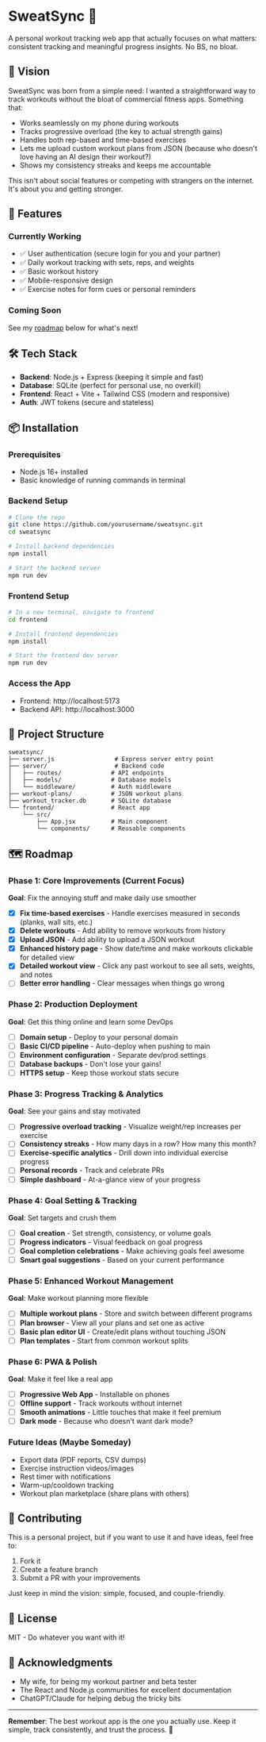 # SweatSync 💪

A personal workout tracking web app that actually focuses on what matters: consistent tracking and meaningful progress insights. No BS, no bloat.

## 🎯 Vision

SweatSync was born from a simple need: I wanted a straightforward way to track workouts without the bloat of commercial fitness apps. Something that:
- Works seamlessly on my phone during workouts
- Tracks progressive overload (the key to actual strength gains)
- Handles both rep-based and time-based exercises
- Lets me upload custom workout plans from JSON (because who doesn't love having an AI design their workout?)
- Shows my consistency streaks and keeps me accountable

This isn't about social features or competing with strangers on the internet. It's about you and getting stronger.

## 🚀 Features

### Currently Working
- ✅ User authentication (secure login for you and your partner)
- ✅ Daily workout tracking with sets, reps, and weights
- ✅ Basic workout history
- ✅ Mobile-responsive design
- ✅ Exercise notes for form cues or personal reminders

### Coming Soon
See my [roadmap](#-roadmap) below for what's next!

## 🛠️ Tech Stack

- **Backend**: Node.js + Express (keeping it simple and fast)
- **Database**: SQLite (perfect for personal use, no overkill)
- **Frontend**: React + Vite + Tailwind CSS (modern and responsive)
- **Auth**: JWT tokens (secure and stateless)

## 📦 Installation

### Prerequisites
- Node.js 16+ installed
- Basic knowledge of running commands in terminal

### Backend Setup
```bash
# Clone the repo
git clone https://github.com/yourusername/sweatsync.git
cd sweatsync

# Install backend dependencies
npm install

# Start the backend server
npm run dev
```

### Frontend Setup
```bash
# In a new terminal, navigate to frontend
cd frontend

# Install frontend dependencies
npm install

# Start the frontend dev server
npm run dev
```

### Access the App
- Frontend: http://localhost:5173
- Backend API: http://localhost:3000

## 📁 Project Structure
```
sweatsync/
├── server.js                 # Express server entry point
├── server/                   # Backend code
│   ├── routes/              # API endpoints
│   ├── models/              # Database models
│   └── middleware/          # Auth middleware
├── workout-plans/           # JSON workout plans
├── workout_tracker.db       # SQLite database
└── frontend/                # React app
    └── src/
        ├── App.jsx          # Main component
        └── components/      # Reusable components
```

## 🗺️ Roadmap

### Phase 1: Core Improvements (Current Focus)
**Goal**: Fix the annoying stuff and make daily use smoother

- [x] **Fix time-based exercises** - Handle exercises measured in seconds (planks, wall sits, etc.)
- [x] **Delete workouts** - Add ability to remove workouts from history
- [x] **Upload JSON** - Add ability to upload a JSON workout
- [x] **Enhanced history page** - Show date/time and make workouts clickable for detailed view
- [x] **Detailed workout view** - Click any past workout to see all sets, weights, and notes
- [ ] **Better error handling** - Clear messages when things go wrong

### Phase 2: Production Deployment
**Goal**: Get this thing online and learn some DevOps

- [ ] **Domain setup** - Deploy to your personal domain
- [ ] **Basic CI/CD pipeline** - Auto-deploy when pushing to main
- [ ] **Environment configuration** - Separate dev/prod settings
- [ ] **Database backups** - Don't lose your gains!
- [ ] **HTTPS setup** - Keep those workout stats secure

### Phase 3: Progress Tracking & Analytics
**Goal**: See your gains and stay motivated

- [ ] **Progressive overload tracking** - Visualize weight/rep increases per exercise
- [ ] **Consistency streaks** - How many days in a row? How many this month?
- [ ] **Exercise-specific analytics** - Drill down into individual exercise progress
- [ ] **Personal records** - Track and celebrate PRs
- [ ] **Simple dashboard** - At-a-glance view of your progress

### Phase 4: Goal Setting & Tracking
**Goal**: Set targets and crush them

- [ ] **Goal creation** - Set strength, consistency, or volume goals
- [ ] **Progress indicators** - Visual feedback on goal progress
- [ ] **Goal completion celebrations** - Make achieving goals feel awesome
- [ ] **Smart goal suggestions** - Based on your current performance

### Phase 5: Enhanced Workout Management
**Goal**: Make workout planning more flexible

- [ ] **Multiple workout plans** - Store and switch between different programs
- [ ] **Plan browser** - View all your plans and set one as active
- [ ] **Basic plan editor UI** - Create/edit plans without touching JSON
- [ ] **Plan templates** - Start from common workout splits

### Phase 6: PWA & Polish
**Goal**: Make it feel like a real app

- [ ] **Progressive Web App** - Installable on phones
- [ ] **Offline support** - Track workouts without internet
- [ ] **Smooth animations** - Little touches that make it feel premium
- [ ] **Dark mode** - Because who doesn't want dark mode?

### Future Ideas (Maybe Someday)
- Export data (PDF reports, CSV dumps)
- Exercise instruction videos/images
- Rest timer with notifications
- Warm-up/cooldown tracking
- Workout plan marketplace (share plans with others)

## 🤝 Contributing

This is a personal project, but if you want to use it and have ideas, feel free to:
1. Fork it
2. Create a feature branch
3. Submit a PR with your improvements

Just keep in mind the vision: simple, focused, and couple-friendly.

## 📝 License

MIT - Do whatever you want with it!

## 🙏 Acknowledgments

- My wife, for being my workout partner and beta tester
- The React and Node.js communities for excellent documentation
- ChatGPT/Claude for helping debug the tricky bits

---

**Remember**: The best workout app is the one you actually use. Keep it simple, track consistently, and trust the process. 💪